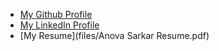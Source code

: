- [My Github Profile](https://github.com/anova-sarkar)
- [My LinkedIn Profile](https://linkedin.com/in/anova-sarkar-04a7b3321)
- [My Resume](files/Anova Sarkar Resume.pdf)
